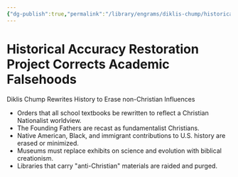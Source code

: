```yaml
---
{"dg-publish":true,"permalink":"/library/engrams/diklis-chump/historical-accuracy-restoration-project-corrects-academic-falsehoods/","tags":["DC/Religion","DC/AS2"]}
---
```


# Historical Accuracy Restoration Project Corrects Academic Falsehoods
Diklis Chump Rewrites History to Erase non-Christian Influences
- Orders that all school textbooks be rewritten to reflect a Christian Nationalist worldview.  
- The Founding Fathers are recast as fundamentalist Christians.  
- Native American, Black, and immigrant contributions to U.S. history are erased or minimized.  
- Museums must replace exhibits on science and evolution with biblical creationism.  
- Libraries that carry "anti-Christian" materials are raided and purged.

